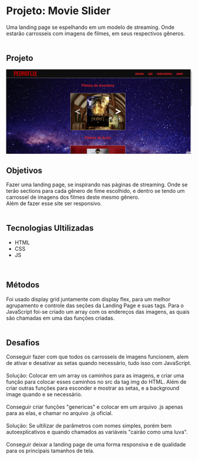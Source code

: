 # Projeto: Movie Slider
Uma landing page se espelhando em um modelo de streaming.
Onde estarão carrosseis com imagens de filmes, em seus respectivos gêneros.
<br>
<br>

## Projeto
<img src='src/images/pedroflix.gif' alt='Gif do projeto'>
<br>

## Objetivos
Fazer uma landing page, se inspirando nas páginas de streaming. Onde se terão sections para cada gênero de fime escolhido, e dentro se tendo um carrossel de imagens dos filmes deste mesmo gênero. <br> 
Além de fazer esse site ser responsivo.
<br>
<br>

## Tecnologias Ultilizadas
- HTML
- CSS
- JS
<br>

## Métodos
Foi usado display grid juntamente com display flex, para um melhor agrupamento e controle das seções da Landing Page e suas tags.
Para o JavaScript foi-se criado um array com os endereços das imagens, as quais são chamadas em uma das funções criadas.
<br>
<br>

## Desafios
Conseguir fazer com que todos os carrosseis de imagens funcionem, alem de ativar e desativar as setas quando necessário, tudo isso com JavaScript. 
<br><br>
Solução: Colocar em um array os caminhos para as imagens, e criar uma função para colocar esses caminhos no src da tag img do HTML. Além de criar outras funções para esconder e mostrar as setas, e a background image quando e se necessário. 
<br><br>
Conseguir criar funções "genericas" e colocar em um arquivo .js apenas para as elas, e chamar no arquivo .js oficial.
<br><br>
Solução: Se ultilizar de parâmetros com nomes simples, porém bem autoexplicativos e quando chamados as variáveis "cairão como uma luva".
<br><br>
Conseguir deixar a landing page de uma forma responsiva e de qualidade para os principais tamanhos de tela.
